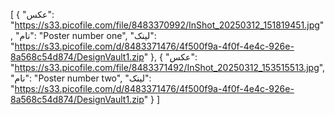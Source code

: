 [
  {
    "عکس": "https://s33.picofile.com/file/8483370992/InShot_20250312_151819451.jpg",
    "نام": "Poster number one",
    "لینک": "https://s33.picofile.com/d/8483371476/4f500f9a-4f0f-4e4c-926e-8a568c54d874/DesignVault1.zip"
  },
  {
    "عکس": "https://s33.picofile.com/file/8483371492/InShot_20250312_153515513.jpg",
    "نام": "Poster number two",
    "لینک": "https://s33.picofile.com/d/8483371476/4f500f9a-4f0f-4e4c-926e-8a568c54d874/DesignVault1.zip"
  }
]